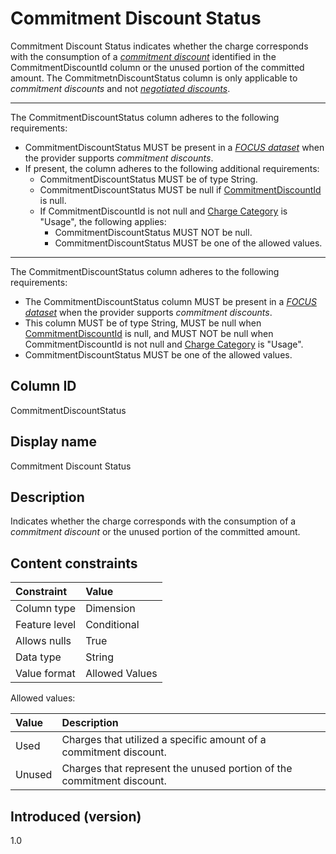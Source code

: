 # Commitment Discount Status

Commitment Discount Status indicates whether the charge corresponds with the consumption of a [*commitment discount*](#glossary:commitment-discount) identified in the CommitmentDiscountId column or the unused portion of the committed amount. The CommitmetnDiscountStatus column is only applicable to *commitment discounts* and not [*negotiated discounts*](#glossary:negotiated-discount).

---
The CommitmentDiscountStatus column adheres to the following requirements:

* CommitmentDiscountStatus MUST be present in a [*FOCUS dataset*](#glossary:FOCUS-dataset) when the provider supports *commitment discounts*.
* If present, the column adheres to the following additional requirements:
  * CommitmentDiscountStatus MUST be of type String.
  * CommitmentDiscountStatus MUST be null if [CommitmentDiscountId](#commitmentdiscountid) is null.
  * If CommitmentDiscountId is not null and [Charge Category](#chargecategory) is "Usage", the following applies:
    * CommitmentDiscountStatus MUST NOT be null.
    * CommitmentDiscountStatus MUST be one of the allowed values.

---
The CommitmentDiscountStatus column adheres to the following requirements:

* The CommitmentDiscountStatus column MUST be present in a [*FOCUS dataset*](#glossary:FOCUS-dataset) when the provider supports *commitment discounts*.
* This column MUST be of type String, MUST be null when [CommitmentDiscountId](#commitmentdiscountid) is null, and MUST NOT be null when CommitmentDiscountId is not null and [Charge Category](#chargecategory) is "Usage".
* CommitmentDiscountStatus MUST be one of the allowed values.

## Column ID

CommitmentDiscountStatus

## Display name

Commitment Discount Status

## Description

Indicates whether the charge corresponds with the consumption of a *commitment discount* or the unused portion of the committed amount.

## Content constraints

| Constraint      | Value          |
| :-------------- | :------------- |
| Column type     | Dimension      |
| Feature level   | Conditional    |
| Allows nulls    | True           |
| Data type       | String         |
| Value format    | Allowed Values |

Allowed values:

| Value  | Description                                                                 |
| :----- | :-------------------------------------------------------------------------- |
| Used   | Charges that utilized a specific amount of a commitment discount.     |
| Unused | Charges that represent the unused portion of the commitment discount. |

## Introduced (version)

1.0
